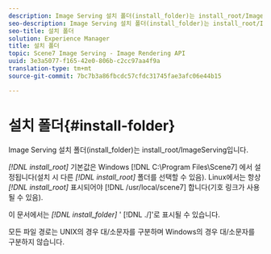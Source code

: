 ```yaml
---
description: Image Serving 설치 폴더(install_folder)는 install_root/ImageServing입니다.
seo-description: Image Serving 설치 폴더(install_folder)는 install_root/ImageServing입니다.
seo-title: 설치 폴더
solution: Experience Manager
title: 설치 폴더
topic: Scene7 Image Serving - Image Rendering API
uuid: 3e3a5077-f165-42e0-806b-c2cc97aa4f9a
translation-type: tm+mt
source-git-commit: 7bc7b3a86fbcdc57cfdc31745fae3afc06e44b15

---
```



# 설치 폴더{#install-folder}

Image Serving 설치 폴더(install_folder)는 install_root/ImageServing입니다.

*[!DNL install_root]* 기본값은 Windows [!DNL C:\Program Files\Scene7] 에서 설정됩니다(설치 시 다른 *[!DNL install_root]* 폴더를 선택할 수 있음). Linux에서는 항상 *[!DNL install_root]* 표시되어야 [!DNL /usr/local/scene7] 합니다(기호 링크가 사용될 수 있음).

이 문서에서는 *[!DNL install_folder]* &#39; [!DNL ./]&#39;로 표시될 수 있습니다.

모든 파일 경로는 UNIX의 경우 대/소문자를 구분하며 Windows의 경우 대/소문자를 구분하지 않습니다.
